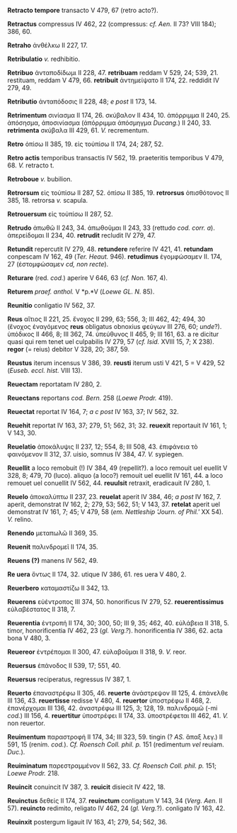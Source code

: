 **Retracto tempore** transacto V 479, 67 (retro acto?).

**Retractus** compressus IV 462, 22 (compressus: *cf. Aen.* II 73? VIII
184); 386, 60.

**Retraho** ἀνθέλκω II 227, 17.

**Retribulatio** *v.* redhibitio.

**Retribuo** ἀνταποδίδωμι II 228, 47. **retribuam** reddam V 529, 24;
539, 21. restituam, reddam V 479, 66. **retribuit** ἀντημείψατο II 174,
22. reddidit IV 279, 49.

**Retributio** ἀνταπόδοσις II 228, 48; *e post* II 173, 14.

**Retrimentum** σινίασμα II 174, 26. σκύβαλον II 434, 10. ἀπόρριμμα II
240, 25. ἀπόσησμα, ἀποσινίασμα (ἀπόρριμμα ἀπόσμηγμα *Ducang.*) II 240,
33. **retrimenta** σκύβαλα III 429, 61. *V.* recrementum.

**Retro** ὀπίσω II 385, 19. εἰς τοὐπίσω II 174, 24; 287, 52.

**Retro actis** temporibus transactis IV 562, 19. praeteritis temporibus
V 479, 68. *V.* retracto t.

**Retroboue** *v.* bubilion.

**Retrorsum** εἰς τοὐπίσω II 287, 52. ὀπίσω II 385, 19. **retrorsus**
ὀπισθότονος II 385, 18. retrorsa *v.* scapula.

**Retrouersum** εἰς τοὐπίσω II 287, 52.

**Retrudo** ἀπωθῶ II 243, 34. ἀπωθοῦμαι II 243, 33 (rettudo *cod. corr.
a*). ἀπερείδομαι II 234, 40. **retrudit** recludit IV 279, 47.

**Retundit** repercutit IV 279, 48. **re­tundere** referire IV 421, 41.
**retundam** conpescam IV 162, 49 (*Ter. Heaut.* 946). **retudimus**
ἐγομφώσαμεν II. 174, 27 (ἐστομφώσαμεν *cd, non recte*).

**Returare** (red. *cod.*) aperire V 646, 63 (*cf. Non.* 167, 4).

**Returem** *praef. anthol.* V *p.*V (*Loewe GL. N.* 85).

**Reunitio** conligatio IV 562, 37.

**Reus** αἴτιος II 221, 25. ἔνοχος II 299, 63; 556, 3; III 462, 42; 494,
30 (ἔνοχος ἐναγόμενος **reus** obligatus obnoxius φεύγων III 276, 60;
*unde*?). ὑπόδικος II 466, 8; III 362, 74. ὑπεύθυνος II 465, 9; III 161,
63. a re dicitur quasi qui rem tenet uel culpabilis IV 279, 57 (*cf.
Isid.* XVIII 15, 7; X 238). **regor** (= reius) debitor V 328, 20; 387,
59.

**Reustus** iterum incensus V 386, 39. **reusti** iterum usti V 421, 5 =
V 429, 52 (*Euseb. eccl. hist.* VIII 13).

**Reuectam** reportatam IV 280, 2.

**Reuectans** reportans *cod. Bern.* 258 (*Loewe Prodr.* 419).

**Reuectat** reportat IV 164, 7; *a c post* IV 163, 37; IV 562, 32.

**Reuehit** reportat IV 163, 37; 279, 51; 562, 31; 32. **reuexit**
reportauit IV 161, 1; V 143, 30.

**Reuelatio** ἀποκάλυψις II 237, 12; 554, 8; III 508, 43. ἐπιφάνεια τὸ
φαινόμενον II 312, 37. uisio, somnus IV 384, 47. *V.* sypiegen.

**Reuellit** a loco remobuit (!) IV 384, 49 (repellit?). a loco remouit
uel euellit V 328, 8; 479, 70 (luco). aliquo (a loco?) remouit uel
euellit IV 161, 44. a loco remouet uel conuellit IV 562, 44.
**reuulsit** retraxit, eradicauit IV 280, 1.

**Reuelo** ἀποκαλύπτω II 237, 23. **reuelat** aperit IV 384, 46; *a
post* IV 162, 7. aperit, demonstrat IV 162, 2; 279, 53; 562, 51; V 143,
37. **retelat** aperit uel demonstrat IV 161, 7; 45; V 479, 58 (*em.
Nettleship 'Journ. of Phil.'* XX 54). *V.* relino.

**Renendo** μεταπωλῶ II 369, 35.

**Reuenit** παλινδρομεῖ II 174, 35.

**Reuens (?)** manens IV 562, 49.

**Re uera** ὄντως II 174, 32. utique IV 386, 61. res uera V 480, 2.

**Reuerbero** καταμαστίζω II 342, 13.

**Reuerens** εὐέντροπος III 374, 50. honorificus IV 279, 52.
**reuerentissimus** εὐλαβέστατος II 318, 7.

**Reuerentia** ἐντροπή II 174, 30; 300, 50; III 9, 35; 462, 40. εὐλάβεια
II 318, 5. timor, honorificentia IV 462, 23 (*gl. Verg.?*).
honorificentia IV 386, 62. acta bona V 480, 3.

**Reuereor** ἐντρέπομαι II 300, 47. εὐλαβοῦμαι II 318, 9. *V.* reor.

**Reuersus** ἐπάνοδος II 539, 17; 551, 40.

**Reuersus** reciperatus, regressus IV 387, 1.

**Reuerto** ἐπαναστρέφω II 305, 46. **reuerte** ἀνάστρεψον III 125, 4.
ἐπάνελθε III 136, 43. **reuertisse** redisse V 480, 4. **reuertor**
ὑποστρέφω II 468, 2. ἐπανέρχομαι III 136, 42. ἀναστρέφω III 125, 3; 128,
19. παλινδρομῶ (-mi *cod.*) III 156, 4. **reuertitur** ὑποστρέφει II
174, 33. ὑποστρέφεται III 462, 41. *V.* non reuertor.

**Reuimentum** παραστροφή II 174, 34; III 323, 59. tingin (? *AS.* ἅπαξ
λεγ.) II 591, 15 (renim. *cod.*). *Cf. Roensch Coll. phil. p.* 151
(redimentum *vel* reuiam. *Duc.*).

**Reuiminatum** παρεστραμμένον II 562, 33. *Cf. Roensch Coll. phil. p.*
151; *Loewe Prodr.* 218.

**Reuincit** conuincit IV 387, 3. **reuicit** disiecit IV 422, 18.

**Reuinctus** δεθείς II 174, 37. **reuinctum** conligatum V 143, 34
(*Verg. Aen.* II 57). **reuincto** redimito, religato IV 462, 24
(*gl. Verg.*?). conligato IV 163, 42.

**Reuinxit** postergum ligauit IV 163, 41; 279, 54; 562, 36.
